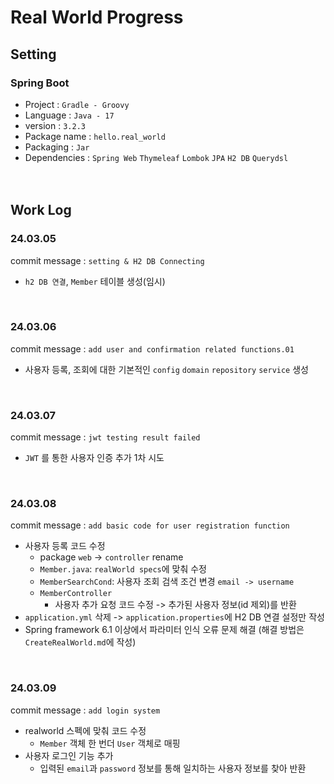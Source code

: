# Real World Progress
## Setting
### Spring Boot
- Project : `Gradle - Groovy`
- Language : `Java - 17`
- version : `3.2.3`
- Package name : `hello.real_world`
- Packaging : `Jar`
- Dependencies : `Spring Web` `Thymeleaf` `Lombok` `JPA` `H2 DB` `Querydsl`  
<br/><br/>

## Work Log
### 24.03.05
commit message : `setting & H2 DB Connecting`
- `h2 DB 연결`, `Member` 테이블 생성(임시)  
<br/>

### 24.03.06
commit message : `add user and confirmation related functions.01`
- 사용자 등록, 조회에 대한 기본적인 `config` `domain` `repository` `service` 생성  
<br/>

### 24.03.07
commit message : `jwt testing result failed`
- `JWT` 를 통한 사용자 인증 추가 1차 시도  
<br/>

### 24.03.08
commit message : `add basic code for user registration function`
- 사용자 등록 코드 수정
	- package `web` -> `controller` rename
	- `Member.java`: `realWorld specs`에 맞춰 수정
	- `MemberSearchCond`: 사용자 조회 검색 조건 변경 `email -> username`
	- `MemberController`
		- 사용자 추가 요청 코드 수정 -> 추가된 사용자 정보(id 제외)를 반환
- `application.yml` 삭제 -> `application.properties`에 H2 DB 연결 설정만 작성
- Spring framework 6.1 이상에서 파라미터 인식 오류 문제 해결 (해결 방법은 `CreateRealWorld.md`에 작성)  
<br/>

### 24.03.09
commit message : `add login system`
- realworld 스펙에 맞춰 코드 수정
	- `Member` 객체 한 번더 `User` 객체로 매핑
- 사용자 로그인 기능 추가
	- 입력된 `email`과 `password` 정보를 통해 일치하는 사용자 정보를 찾아 반환